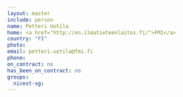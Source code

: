 ```yaml
---
layout: master
include: person
name: Petteri Uotila
home: <a href="http://en.ilmatieteenlaitos.fi/">FMI</a>
country: "FI"
photo:
email: petteri.uotila@fmi.fi
phone:
on_contract: no
has_been_on_contract: no
groups:
  nicest-sg:
---
```

